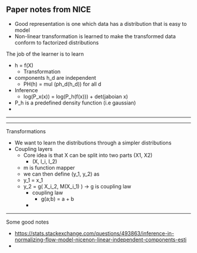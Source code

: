 ## Paper notes from NICE

- Good representation is one which data has a distribution that is easy to model
- Non-linear transformation is learned to make the transformed data conform to factorized distributions


The job of the learner is to learn
- h = f(X)
  - Transformation
- components h_d are independent
  - PH(h) = mul (ph_d(h_d)) for all d
- Inference
  - log(P_x(x)) = log(P_h(f(x))) + det(jaboian x)
- P_h is a predefined density function (i.e gaussian) 
- 
----

----

Transformations
- We want to learn the distributions through a simpler distributions
- Coupling layers
  - Core idea is that X can be split into two parts (X1, X2)
    - (X, l_i, l_2)
  - m is function mapper
  - we can then define (y_1, y_2) as
  - y_1 = x_1
  - y_2 = g(
      X_i_2,
      M(X_i_1)
    ) -> g is coupling law
    - coupling law
      - g(a;b) = a + b
    -     

----

Some good notes
- https://stats.stackexchange.com/questions/493863/inference-in-normalizing-flow-model-nicenon-linear-independent-components-esti
- 